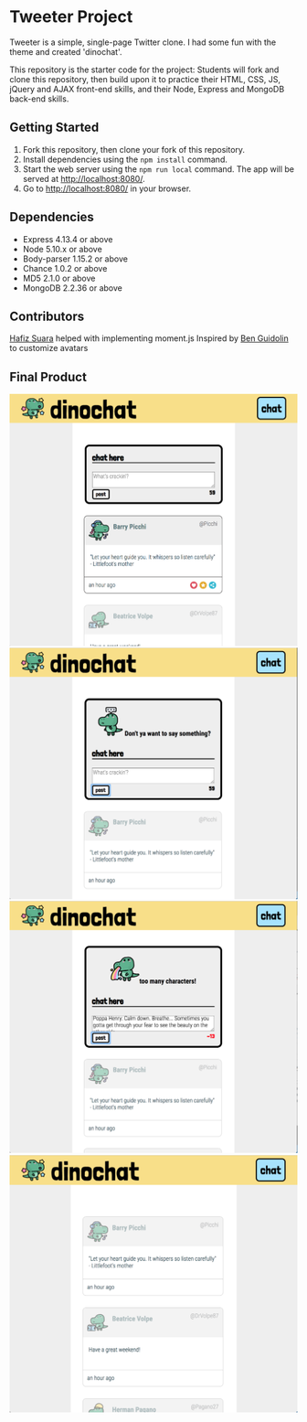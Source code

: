 # Tweeter Project

Tweeter is a simple, single-page Twitter clone. I had some fun with the theme and created 'dinochat'.

This repository is the starter code for the project: Students will fork and clone this repository, then build upon it to practice their HTML, CSS, JS, jQuery and AJAX front-end skills, and their Node, Express and MongoDB back-end skills.

## Getting Started

1. Fork this repository, then clone your fork of this repository.
2. Install dependencies using the `npm install` command.
3. Start the web server using the `npm run local` command. The app will be served at <http://localhost:8080/>.
4. Go to <http://localhost:8080/> in your browser.

## Dependencies

- Express 4.13.4 or above
- Node 5.10.x or above
- Body-parser 1.15.2 or above
- Chance 1.0.2 or above
- MD5 2.1.0 or above
- MongoDB 2.2.36 or above

## Contributors
[Hafiz Suara](https://github.com/hafbau) helped with implementing moment.js 
Inspired by [Ben Guidolin](https://github.com/bguids91) to customize avatars

## Final Product
![Hover over a post to make it opaque](https://github.com/michepriest/tweeter/blob/master/docs/Tweeter-opaque-hover-state.png)
![Empty string error](https://github.com/michepriest/tweeter/blob/master/docs/Tweeter-empty-string-error.png)
![Too many characters error](https://github.com/michepriest/tweeter/blob/master/docs/Tweeter-too-many-characters.png)
![Compose box retracts when chat button is clicked - Test](https://github.com/michepriest/tweeter/blob/master/docs/Tweeter-composebox-retracts-with-chat.png)